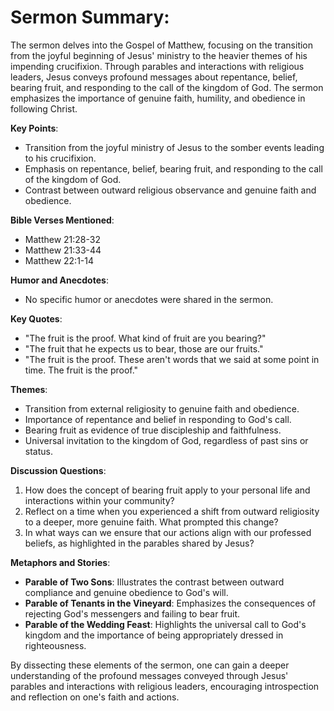 # **Sermon Summary**:
The sermon delves into the Gospel of Matthew, focusing on the transition from the joyful beginning of Jesus' ministry to the heavier themes of his impending crucifixion. Through parables and interactions with religious leaders, Jesus conveys profound messages about repentance, belief, bearing fruit, and responding to the call of the kingdom of God. The sermon emphasizes the importance of genuine faith, humility, and obedience in following Christ.

**Key Points**:

- Transition from the joyful ministry of Jesus to the somber events leading to his crucifixion.
- Emphasis on repentance, belief, bearing fruit, and responding to the call of the kingdom of God.
- Contrast between outward religious observance and genuine faith and obedience.

**Bible Verses Mentioned**:

- Matthew 21:28-32
- Matthew 21:33-44
- Matthew 22:1-14

**Humor and Anecdotes**:

- No specific humor or anecdotes were shared in the sermon.

**Key Quotes**:

- "The fruit is the proof. What kind of fruit are you bearing?"
- "The fruit that he expects us to bear, those are our fruits."
- "The fruit is the proof. These aren't words that we said at some point in time. The fruit is the proof."

**Themes**:

- Transition from external religiosity to genuine faith and obedience.
- Importance of repentance and belief in responding to God's call.
- Bearing fruit as evidence of true discipleship and faithfulness.
- Universal invitation to the kingdom of God, regardless of past sins or status.

**Discussion Questions**:

1. How does the concept of bearing fruit apply to your personal life and interactions within your community?
2. Reflect on a time when you experienced a shift from outward religiosity to a deeper, more genuine faith. What prompted this change?
3. In what ways can we ensure that our actions align with our professed beliefs, as highlighted in the parables shared by Jesus?

**Metaphors and Stories**:

- **Parable of Two Sons**: Illustrates the contrast between outward compliance and genuine obedience to God's will.
- **Parable of Tenants in the Vineyard**: Emphasizes the consequences of rejecting God's messengers and failing to bear fruit.
- **Parable of the Wedding Feast**: Highlights the universal call to God's kingdom and the importance of being appropriately dressed in righteousness.

By dissecting these elements of the sermon, one can gain a deeper understanding of the profound messages conveyed through Jesus' parables and interactions with religious leaders, encouraging introspection and reflection on one's faith and actions.

